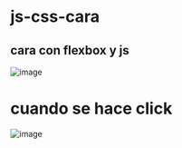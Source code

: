 # js-css-cara
## cara con flexbox y js
![image](https://github.com/abaduna/js-css-cara/assets/64230830/84bcd91a-5841-40ac-ae5e-8891f85bda71)
# cuando se hace click
![image](https://github.com/abaduna/js-css-cara/assets/64230830/87bf6a39-8e94-4a54-87ac-7a1eb7ea2160)
